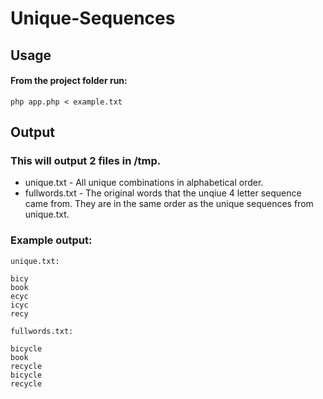 # Unique-Sequences

## Usage 
#### From the project folder run:
`php app.php < example.txt`

## Output 

### This will output 2 files in /tmp.
- unique.txt - All unique combinations in alphabetical order.
- fullwords.txt - The original words that the unqiue 4 letter sequence came from. They are in the same order as the unique sequences from unique.txt. 

### Example output: 
````
unique.txt:

bicy
book
ecyc
icyc
recy

fullwords.txt:

bicycle
book
recycle
bicycle
recycle
````